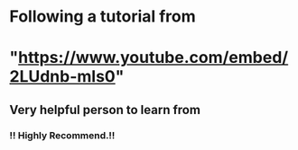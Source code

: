 # Following a tutorial from

# "https://www.youtube.com/embed/2LUdnb-mls0"

## Very helpful person to learn from
### !! Highly Recommend.!!
